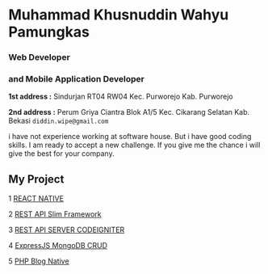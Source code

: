 
# Muhammad Khusnuddin Wahyu Pamungkas
### Web Developer 
### and Mobile Application Developer 
**1st address :** Sindurjan RT04 RW04 Kec. Purworejo Kab. Purworejo

**2nd address :** Perum Griya Ciantra Blok A1/5 Kec. Cikarang Selatan Kab. Bekasi
  `diddin.wipe@gmail.com`

i have not experience working at software house. But i have good coding skills. I am ready to accept a new challenge. If you give me the chance i will give the best for your company.



## My Project

   1 [REACT NATIVE](Instagram_Clone/readme)
   
   2 [REST API Slim Framework](second)
   
   3 [REST API SERVER CODEIGNITER](third)
   
   4 [ExpressJS MongoDB CRUD](fourth)
   
   5 [PHP Blog Native](fiveth)
   
   
